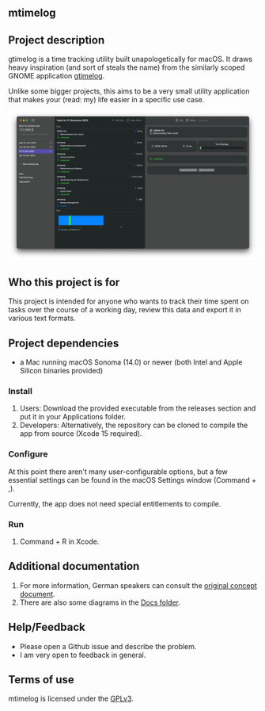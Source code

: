 ## mtimelog

## Project description
gtimelog is a time tracking utility built unapologetically for macOS. It draws heavy inspiration (and sort of steals the name) from the similarly scoped GNOME application [gtimelog](https://gtimelog.org/).

Unlike some bigger projects, this aims to be a very small utility application that makes your (read: my) life easier in a specific use case.

![Screenshot of the app's main window](<Docs/alpha-screenshot.png>)


## Who this project is for
This project is intended for anyone who wants to track their time spent on tasks over the course of a working day, review this data and export it in various text formats.


## Project dependencies

* a Mac running macOS Sonoma (14.0) or newer (both Intel and Apple Silicon binaries provided)


### Install
1. Users: Download the provided executable from the releases section and put it in your Applications folder.
2. Developers: Alternatively, the repository can be cloned to compile the app from source (Xcode 15 required).


### Configure
At this point there aren't many user-configurable options, but a few essential settings can be found in the macOS Settings window (Command + ,).

Currently, the app does not need special entitlements to compile.

### Run
1. Command + R in Xcode.

## Additional documentation

1. For more information, German speakers can consult the [original concept document](<Docs/Pflichtenheft_Konzept.md>).
2. There are also some diagrams in the [Docs folder](Docs).


## Help/Feedback

* Please open a Github issue and describe the problem.
* I am very open to feedback in general.


## Terms of use
mtimelog is licensed under the [GPLv3](LICENSE).